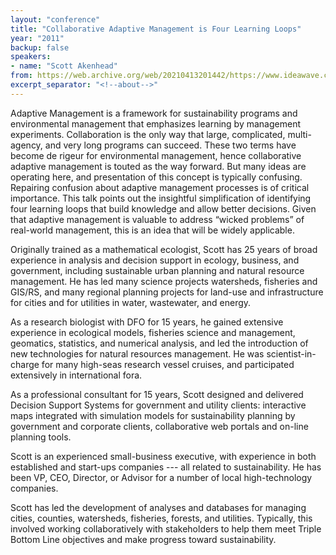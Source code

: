 ```yaml
---
layout: "conference"
title: "Collaborative Adaptive Management is Four Learning Loops"
year: "2011"
backup: false
speakers:
- name: "Scott Akenhead"
from: https://web.archive.org/web/20210413201442/https://www.ideawave.ca/2011-conference/collaborative-adaptive-management-is-four-learning-loops
excerpt_separator: "<!--about-->"
---
```


Adaptive Management is a framework for sustainability programs and
environmental management that emphasizes learning by management experiments.
Collaboration is the only way that large, complicated, multi-agency, and very
long programs can succeed. These two terms have become de rigeur for
environmental management, hence collaborative adaptive management is touted as
the way forward. But many ideas are operating here, and presentation of this
concept is typically confusing. Repairing confusion about adaptive management
processes is of critical importance. This talk points out the insightful
simplification of identifying four learning loops that build knowledge and
allow better decisions. Given that adaptive management is valuable to address
“wicked problems” of real-world management, this is an idea that will be
widely applicable.

<!--about-->

Originally trained as a mathematical ecologist, Scott has
25 years of broad experience in analysis and decision support in ecology,
business, and government, including sustainable urban planning and natural
resource management. He has led many science projects watersheds, fisheries
and GIS/RS, and many regional planning projects for land-use and
infrastructure for cities and for utilities in water, wastewater, and energy.  

As a research biologist with DFO for 15 years, he gained extensive experience
in ecological models, fisheries science and management, geomatics, statistics,
and numerical analysis, and led the introduction of new technologies for
natural resources management. He was scientist-in-charge for many high-seas
research vessel cruises, and participated extensively in international fora.  

As a professional consultant for 15 years, Scott designed and delivered
Decision Support Systems for government and utility clients: interactive maps
integrated with simulation models for sustainability planning by government
and corporate clients, collaborative web portals and on-line planning tools.  

Scott is an experienced small-business executive, with experience in both
established and start-ups companies --- all related to sustainability. He has
been VP, CEO, Director, or Advisor for a number of local high-technology
companies.  

Scott has led the development of analyses and databases for managing cities,
counties, watersheds, fisheries, forests, and utilities. Typically, this
involved working collaboratively with stakeholders to help them meet Triple
Bottom Line objectives and make progress toward sustainability.
